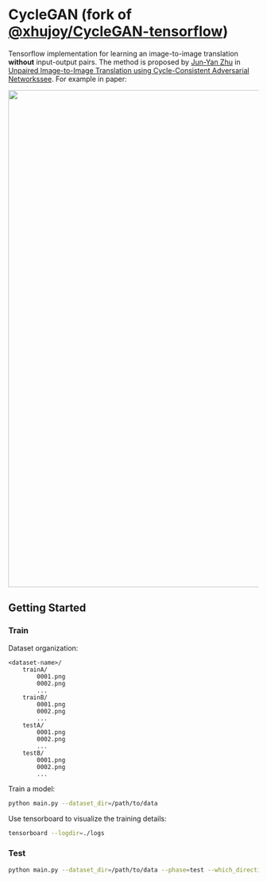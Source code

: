 <!-- <img src='imgs/horse2zebra.gif' align="right" width=384>

<br><br><br>
-->

# CycleGAN (fork of [@xhujoy/CycleGAN-tensorflow](https://github.com/xhujoy/CycleGAN-tensorflow))

Tensorflow implementation for learning an image-to-image translation **without** input-output pairs.
The method is proposed by [Jun-Yan Zhu](https://people.eecs.berkeley.edu/~junyanz/) in
[Unpaired Image-to-Image Translation using Cycle-Consistent Adversarial Networkssee](https://arxiv.org/pdf/1703.10593.pdf).
For example in paper:

<img src="imgs/teaser.jpg" width="1000px"/>

## Getting Started

### Train

Dataset organization:

```
<dataset-name>/
    trainA/
        0001.png
        0002.png
        ...
    trainB/
        0001.png
        0002.png
        ...
    testA/
        0001.png
        0002.png
        ...
    testB/
        0001.png
        0002.png
        ...
```

Train a model:

```bash
python main.py --dataset_dir=/path/to/data
```

Use tensorboard to visualize the training details:

```bash
tensorboard --logdir=./logs
```

### Test

```bash
python main.py --dataset_dir=/path/to/data --phase=test --which_direction=AtoB
```
